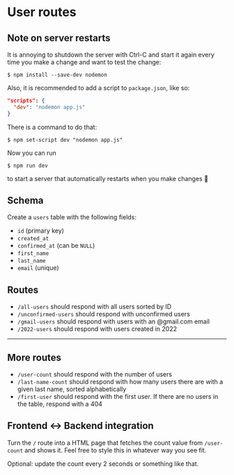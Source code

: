 # User routes

## Note on server restarts

It is annoying to shutdown the server with Ctrl-C and start it again every time you make a change and want to test the change:

    $ npm install --save-dev nodemon

Also, it is recommended to add a script to `package.json`, like so:

```json
"scripts": {
  "dev": "nodemon app.js"
}
```

There is a command to do that:

    $ npm set-script dev "nodemon app.js"

Now you can run

    $ npm run dev

to start a server that automatically restarts when you make changes 🎉

## Schema

Create a `users` table with the following fields:
- `id` (primary key)
- `created_at`
- `confirmed_at` (can be `NULL`)
- `first_name`
- `last_name`
- `email` (unique)

## Routes

- `/all-users` should respond with all users sorted by ID
- `/unconfirmed-users` should respond with unconfirmed users
- `/gmail-users` should respond with users with an @gmail.com email
- `/2022-users` should respond with users created in 2022

---

## More routes

- `/user-count` should respond with the number of users
- `/last-name-count` should respond with how many users there are with a given last name, sorted alphabetically
- `/first-user` should respond with the first user. If there are no users in the table, respond with a 404

## Frontend <-> Backend integration

Turn the `/` route into a HTML page that fetches the count value from `/user-count` and shows it. Feel free to style this in whatever way you see fit.

Optional: update the count every 2 seconds or something like that.
